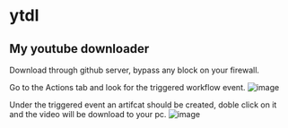 # ytdl

## My youtube downloader

Download through github server, bypass any block on your firewall.



Go to the Actions tab and look for the triggered workflow event.
![image](https://github.com/ShmMch/ytdl/assets/21245358/ffd7640f-f9f0-443b-80a2-07b26fc61e6c)


Under the triggered event an artifcat should be created, doble click on it and the video will be download to your pc.
![image](https://github.com/ShmMch/ytdl/assets/21245358/07256690-ba32-474c-965d-18fbfc287c9f)

